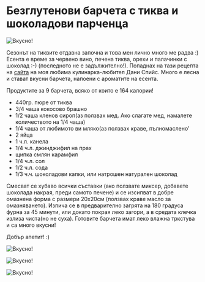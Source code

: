 # Безглутенови барчета с тиква и шоколадови парченца

![Вкусно!](/images/2018/10/BFCA642A-8BCC-476B-B1F7-FF3992BF2750.jpeg "Да Ви е сладко!")

Сезонът на тиквите отдавна започна и това мен лично много ме радва :) Есента е време за червено вино, печена тиква, орехи и палачинки с шоколад :-) (последното не е задължително!). Попаднах на тази рецепта на <a href="http://Www.cleananddelicious.com">сайта</a> на моя любима кулинарка-любител Дани Спийс. Много е лесна и стават вкусни барчета, напоени с ароматите на есента.

Продуктите за 9 барчета, всяко от които е 164 калории!
<ul>
 	<li>440гр. пюре от тиква</li>
 	<li>3/4 чаша кокосово брашно</li>
 	<li>1/2 чаша кленов сироп(аз ползвах мед. Ако слагате мед, намалете количеството на 1/4 чаша)</li>
 	<li>1/4 чаша от любимото ви мляко(аз ползвах краве, пълномаслено’</li>
 	<li>2 яйца</li>
 	<li>1 ч.л. канела</li>
 	<li>1/4 ч.л. джинджифил на прах</li>
 	<li>щипка смлян карамфил</li>
 	<li>1/4 ч.л. сол</li>
 	<li>1/2 ч.л. сода</li>
 	<li>1/3 ч.ч. шоколадови капки, или натрошен натурален шоколад</li>
</ul>
Смесват се хубаво всички съставки (ако ползвате миксер, добавете шоколада накрая, преди самото печене) и се изсипват в добре омазнена форма с размери 20х20см (ползвах краве масло за омазняването). Изпича се в предварително загрята на 180 градуса фурна за 45 минути, или докато покрая леко загори, а в средата клечка излиза чиста(но не суха). Готовите барчета имат леко влажна тркстува и са много вкусни!

Добър апетит! :)

![Вкусно!](/images/2018/10/C337A17B-3EFD-43A5-9E11-B455BEABA8EF.jpeg "Да Ви е сладко!")

![Вкусно!](/images/2018/10/118F1E7B-C4DA-40AC-9AA3-686E35259BD4.jpeg "Да Ви е сладко!")

![Вкусно!](/images/2018/10/A51F212C-F9D5-43D7-A3F4-67981F3D4A8E.jpeg "Да Ви е сладко!")
